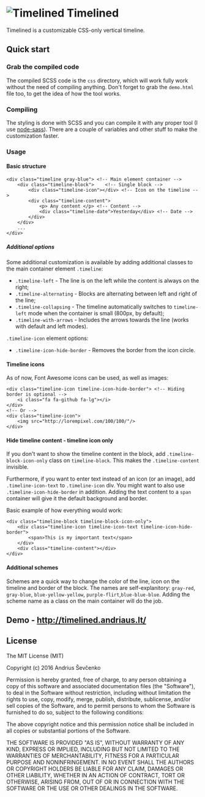 # ![Timelined](http://i.imgur.com/DQWLvYk.png) Timelined
Timelined is a customizable CSS-only vertical timeline.

## Quick start

### Grab the compiled code
The compiled SCSS code is the `css` directory, which will work fully work without the need of compiling anything. Don't forget to grab the `demo.html` file too, to get the idea of how the tool works.

### Compiling
The styling is done with SCSS and you can compile it with any proper tool (I use [node-sass](https://github.com/sass/node-sass)). There are a couple of variables and other stuff to make the customization faster.

### Usage

#### Basic structure

	<div class="timeline gray-blue"> <!-- Main element container -->
		<div class="timeline-block">	<!-- Single block -->
			<div class="timeline-icon"></div> <!-- Icon on the timeline -->
			<div class="timeline-content"> 
				<p> Any content </p> <!-- Content -->
				<div class="timeline-date">Yesterday</div> <!-- Date -->
			</div>
		</div>
		...
	</div>

##### Additional options
Some additional customization is available by adding additional classes to the main container element `.timeline`:

* `.timeline-left` - The line is on the left while the content is always on the right;
* `.timeline-alternating` - Blocks are alternating between left and right of the line;
* `.timeline-collapsing` - The timeline automatically switches to `timeline-left` mode when the container is small (800px, by default);
* `.timeline-with-arrows` - Includes the arrows towards the line (works with default and left modes).

`.timeline-icon` element options:

* `.timeline-icon-hide-border` - Removes the border from the icon circle.

#### Timeline icons
As of now, Font Awesome icons can be used, as well as images:
	
	<div class="timeline-icon timeline-icon-hide-border"> <!-- Hiding border is optional -->
		<i class="fa fa-github fa-lg"></i>
	</div>
	<!-- Or -->
	<div class="timeline-icon">
		<img src="http://lorempixel.com/100/100/"/>
	</div>
#### Hide timeline content - timeline icon only
If you don't want to show the timeline content in the block, add `.timeline-block-icon-only` class on `timeline-block`. This makes the `.timeline-content` invisible.

Furthermore, if you want to enter text instead of an icon (or an image), add `.timeline-icon-text` to `.timeline-icon` div. You might want to also use `.timeline-icon-hide-border` in addition.
Adding the text content to a `span` container will give it the default background and border.

Basic example of how everything would work:

	<div class="timeline-block timeline-block-icon-only">
		<div class="timeline-icon timeline-icon-text timeline-icon-hide-border">
			<span>This is my important text</span>
		</div>
		<div class="timeline-content"></div>
	</div>



#### Additional schemes

Schemes are a quick way to change the color of the line, icon on the timeline and  border of the block. The names are self-explanitory: `gray-red`, `gray-blue`, `blue-yellow-yellow`, `purple-flirt`,`blue-blue-blue`.
Adding the scheme name as a class on the main container will do the job.

## Demo - http://timelined.andriaus.lt/

## License
The MIT License (MIT)

Copyright (c) 2016 Andrius Ševčenko

Permission is hereby granted, free of charge, to any person obtaining a copy of this software and associated documentation files (the "Software"), to deal in the Software without restriction, including without limitation the rights to use, copy, modify, merge, publish, distribute, sublicense, and/or sell copies of the Software, and to permit persons to whom the Software is furnished to do so, subject to the following conditions:

The above copyright notice and this permission notice shall be included in all copies or substantial portions of the Software.

THE SOFTWARE IS PROVIDED "AS IS", WITHOUT WARRANTY OF ANY KIND, EXPRESS OR IMPLIED, INCLUDING BUT NOT LIMITED TO THE WARRANTIES OF MERCHANTABILITY, FITNESS FOR A PARTICULAR PURPOSE AND NONINFRINGEMENT. IN NO EVENT SHALL THE AUTHORS OR COPYRIGHT HOLDERS BE LIABLE FOR ANY CLAIM, DAMAGES OR OTHER LIABILITY, WHETHER IN AN ACTION OF CONTRACT, TORT OR OTHERWISE, ARISING FROM, OUT OF OR IN CONNECTION WITH THE SOFTWARE OR THE USE OR OTHER DEALINGS IN THE SOFTWARE.
